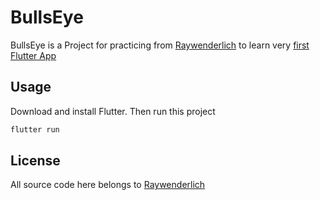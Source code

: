 # BullsEye

BullsEye is a Project for practicing from [Raywenderlich](www.raywenderlich.com) to learn very [first Flutter App](https://www.raywenderlich.com/13739693-your-first-flutter-app)

## Usage

Download and install Flutter. Then run this project
```bash
flutter run
```


## License
All source code here belongs to [Raywenderlich](www.raywenderlich.com)